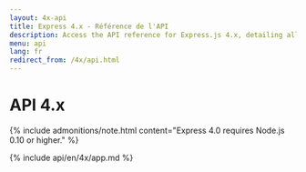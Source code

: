 ```yaml
---
layout: 4x-api
title: Express 4.x - Référence de l'API
description: Access the API reference for Express.js 4.x, detailing all modules, methods, and properties for building web applications with this version.
menu: api
lang: fr
redirect_from: /4x/api.html
---
```


<div id="api-doc" markdown="1">

  <h1>API 4.x</h1>

{% include admonitions/note.html content="Express 4.0 requires Node.js 0.10 or higher." %}

<a id='app' class='h2'></a>
{% include api/en/4x/app.md %}

</div>
